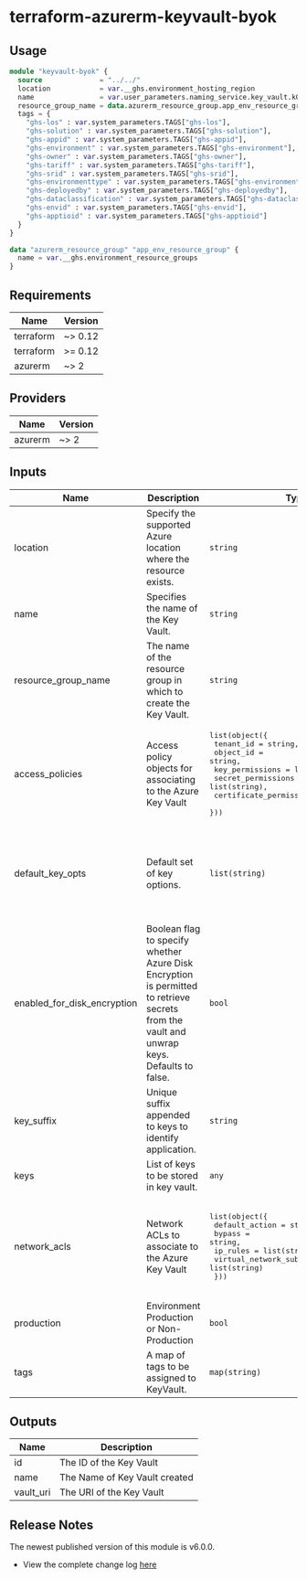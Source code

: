 # terraform-azurerm-keyvault-byok

## Usage
``` terraform
module "keyvault-byok" {
  source              = "../../"
  location            = var.__ghs.environment_hosting_region
  name                = var.user_parameters.naming_service.key_vault.k01
  resource_group_name = data.azurerm_resource_group.app_env_resource_group.name
  tags = {
    "ghs-los" : var.system_parameters.TAGS["ghs-los"],
    "ghs-solution" : var.system_parameters.TAGS["ghs-solution"],
    "ghs-appid" : var.system_parameters.TAGS["ghs-appid"],
    "ghs-environment" : var.system_parameters.TAGS["ghs-environment"],
    "ghs-owner" : var.system_parameters.TAGS["ghs-owner"],
    "ghs-tariff" : var.system_parameters.TAGS["ghs-tariff"],
    "ghs-srid" : var.system_parameters.TAGS["ghs-srid"],
    "ghs-environmenttype" : var.system_parameters.TAGS["ghs-environmenttype"],
    "ghs-deployedby" : var.system_parameters.TAGS["ghs-deployedby"],
    "ghs-dataclassification" : var.system_parameters.TAGS["ghs-dataclassification"],
    "ghs-envid" : var.system_parameters.TAGS["ghs-envid"],
    "ghs-apptioid" : var.system_parameters.TAGS["ghs-apptioid"]
  }
}

data "azurerm_resource_group" "app_env_resource_group" {
  name = var.__ghs.environment_resource_groups
}
```

## Requirements

| Name | Version |
|------|---------|
| terraform | ~> 0.12 |
| terraform | >= 0.12 |
| azurerm | ~> 2 |

## Providers

| Name | Version |
|------|---------|
| azurerm | ~> 2 |

## Inputs

| Name | Description | Type | Default | Required |
|------|-------------|------|---------|:--------:|
| location | Specify the supported Azure location where the resource exists. | `string` | n/a | yes |
| name | Specifies the name of the Key Vault. | `string` | n/a | yes |
| resource\_group\_name | The name of the resource group in which to create the Key Vault. | `string` | n/a | yes |
| access\_policies | Access policy objects for associating to the Azure Key Vault | <pre>list(object({<br>    tenant_id               = string,<br>    object_id               = string,<br>    key_permissions         = list(string),<br>    secret_permissions      = list(string),<br>    certificate_permissions = list(string)<br>  }))</pre> | `[]` | no |
| default\_key\_opts | Default set of key options. | `list(string)` | <pre>[<br>  "decrypt",<br>  "encrypt",<br>  "sign",<br>  "unwrapKey",<br>  "verify",<br>  "wrapKey"<br>]</pre> | no |
| enabled\_for\_disk\_encryption | Boolean flag to specify whether Azure Disk Encryption is permitted to retrieve secrets from the vault and unwrap keys. Defaults to false. | `bool` | `false` | no |
| key\_suffix | Unique suffix appended to keys to identify application. | `string` | `""` | no |
| keys | List of keys to be stored in key vault. | `any` | `[]` | no |
| network\_acls | Network ACLs to associate to the Azure Key Vault | <pre>list(object({<br>    default_action             = string,<br>    bypass                     = string,<br>    ip_rules                   = list(string),<br>    virtual_network_subnet_ids = list(string)<br>  }))</pre> | <pre>[<br>  {<br>    "bypass": "None",<br>    "default_action": "Deny",<br>    "ip_rules": null,<br>    "virtual_network_subnet_ids": []<br>  }<br>]</pre> | no |
| production | Environment Production or Non-Production | `bool` | `false` | no |
| tags | A map of tags to be assigned to KeyVault. | `map(string)` | `{}` | no |

## Outputs

| Name | Description |
|------|-------------|
| id | The ID of the Key Vault |
| name | The Name of Key Vault created |
| vault\_uri | The URI of the Key Vault |

## Release Notes

The newest published version of this module is v6.0.0.

- View the complete change log [here](./changelog.md)
